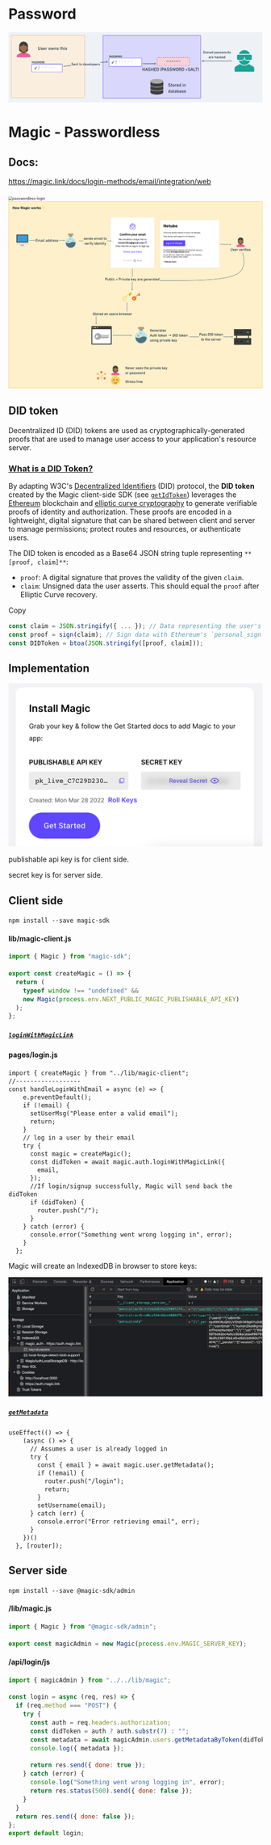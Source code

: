 # Password

<img src="Password vs Passwordless.assets/Screen Shot 2022-03-28 at 12.35.29 PM.png" alt="Screen Shot 2022-03-28 at 12.35.29 PM" style="zoom:50%;" />

# Magic - Passwordless

## Docs: 

https://magic.link/docs/login-methods/email/integration/web

<img src="Password vs Passwordless.assets/passwordless-login.gif" alt="passwordless-login" style="zoom:50%;" />

<img src="Password vs Passwordless.assets/Screen Shot 2022-03-28 at 1.26.26 PM.png" alt="Screen Shot 2022-03-28 at 1.26.26 PM" style="zoom:50%;" />

## DID token

Decentralized ID (DID) tokens are used as cryptographically-generated proofs that are used to manage user access to your application's resource server.

### [What is a DID Token?](https://magic.link/docs/introduction/decentralized-id#what-is-a-did-token)

By adapting W3C's [Decentralized Identifiers](https://w3c-ccg.github.io/did-primer/) (DID) protocol, the **DID token** created by the Magic client-side SDK (see [`getIdToken`](https://magic.link/docs/api-reference/client-side-sdks/web#getidtoken)) leverages the [Ethereum](https://ethereum.org/) blockchain and [elliptic curve cryptography](https://en.wikipedia.org/wiki/Elliptic-curve_cryptography) to generate verifiable proofs of identity and authorization. These proofs are encoded in a lightweight, digital signature that can be shared between client and server to manage permissions; protect routes and resources, or authenticate users.

The DID token is encoded as a Base64 JSON string tuple representing `**[proof, claim]**`:

- `proof`: A digital signature that proves the validity of the given `claim`.
- `claim`: Unsigned data the user asserts. This should equal the `proof` after Elliptic Curve recovery.

Copy

```js
const claim = JSON.stringify({ ... }); // Data representing the user's access
const proof = sign(claim); // Sign data with Ethereum's `personal_sign` method
const DIDToken = btoa(JSON.stringify([proof, claim]));
```

## Implementation

<img src="Password vs Passwordless.assets/Screen Shot 2022-04-02 at 12.18.27 PM.png" alt="Screen Shot 2022-04-02 at 12.18.27 PM" style="zoom:50%;" />

publishable api key is for client side.

secret key is for server side.

## Client side

`npm install --save magic-sdk`

#### lib/magic-client.js

```js
import { Magic } from "magic-sdk";

export const createMagic = () => {
  return (
    typeof window !== "undefined" &&
    new Magic(process.env.NEXT_PUBLIC_MAGIC_PUBLISHABLE_API_KEY)
  );
};
```

##### [`loginWithMagicLink`](https://magic.link/docs/api-reference/client-side-sdks/web#loginwithmagiclink)

#### pages/login.js

```react
import { createMagic } from "../lib/magic-client";
//------------------
const handleLoginWithEmail = async (e) => {
    e.preventDefault();
    if (!email) {
      setUserMsg("Please enter a valid email");
      return;
    }
    // log in a user by their email
    try {
      const magic = createMagic();
      const didToken = await magic.auth.loginWithMagicLink({
        email,
      });
      //If login/signup successfully, Magic will send back the didToken
      if (didToken) {
        router.push("/");
      }
    } catch (error) {
      console.error("Something went wrong logging in", error);
    }
  };
```

Magic will create an IndexedDB in browser to store keys:

<img src="Password vs Passwordless.assets/Screen Shot 2022-03-28 at 2.34.36 PM.png" alt="Screen Shot 2022-03-28 at 2.34.36 PM" style="zoom:50%;" />

##### [`getMetadata`](https://magic.link/docs/api-reference/client-side-sdks/web#getmetadata)

```react
useEffect(() => {
    (async () => {
      // Assumes a user is already logged in
      try {
        const { email } = await magic.user.getMetadata();
        if (!email) {
          router.push("/login");
          return;
        }
        setUsername(email);
      } catch (err) {
        console.error("Error retrieving email", err);
      }
    })()
  }, [router]);
```

## Server side

`npm install --save @magic-sdk/admin`

#### /lib/magic.js

```js
import { Magic } from "@magic-sdk/admin";

export const magicAdmin = new Magic(process.env.MAGIC_SERVER_KEY);
```

#### /api/login/js

```js
import { magicAdmin } from "../../lib/magic";

const login = async (req, res) => {
  if (req.method === "POST") {
    try {
      const auth = req.headers.authorization;
      const didToken = auth ? auth.substr(7) : "";
      const metadata = await magicAdmin.users.getMetadataByToken(didToken);
      console.log({ metadata });

      return res.send({ done: true });
    } catch (error) {
      console.log("Something went wrong logging in", error);
      return res.status(500).send({ done: false });
    }
  }
  return res.send({ done: false });
};
export default login;
```

